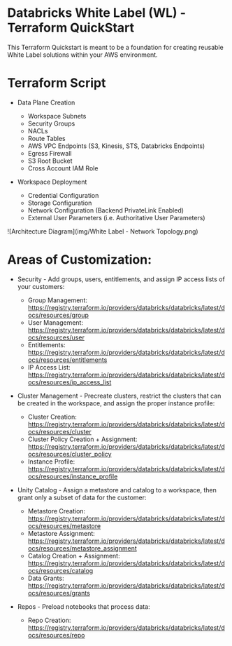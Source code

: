 # Databricks White Label (WL) - Terraform QuickStart

This Terraform Quickstart is meant to be a foundation for creating reusable White Label solutions within your AWS environment.

# Terraform Script

- Data Plane Creation
    - Workspace Subnets
    - Security Groups
    - NACLs
    - Route Tables
    - AWS VPC Endpoints (S3, Kinesis, STS, Databricks Endpoints)
    - Egress Firewall
    - S3 Root Bucket
    - Cross Account IAM Role

- Workspace Deployment
    - Credential Configuration
    - Storage Configuration
    - Network Configuration (Backend PrivateLink Enabled)
    - External User Parameters (i.e. Authoritative User Parameters)

![Architecture Diagram](img/White Label - Network Topology.png)

# Areas of Customization:

- Security - Add groups, users, entitlements, and assign IP access lists of your customers:
    - Group Management: https://registry.terraform.io/providers/databricks/databricks/latest/docs/resources/group
    - User Management: https://registry.terraform.io/providers/databricks/databricks/latest/docs/resources/user
    - Entitlements: https://registry.terraform.io/providers/databricks/databricks/latest/docs/resources/entitlements
    - IP Access List: https://registry.terraform.io/providers/databricks/databricks/latest/docs/resources/ip_access_list

- Cluster Management - Precreate clusters, restrict the clusters that can be created in the workspace, and assign the proper instance profile: 
    - Cluster Creation: https://registry.terraform.io/providers/databricks/databricks/latest/docs/resources/cluster
    - Cluster Policy Creation + Assignment: https://registry.terraform.io/providers/databricks/databricks/latest/docs/resources/cluster_policy
    - Instance Profile: https://registry.terraform.io/providers/databricks/databricks/latest/docs/resources/instance_profile

- Unity Catalog - Assign a metastore and catalog to a workspace, then grant only a subset of data for the customer:
    - Metastore Creation: https://registry.terraform.io/providers/databricks/databricks/latest/docs/resources/metastore
    - Metastore Assignment: https://registry.terraform.io/providers/databricks/databricks/latest/docs/resources/metastore_assignment
    - Catalog Creation + Assignment: https://registry.terraform.io/providers/databricks/databricks/latest/docs/resources/catalog
    - Data Grants: https://registry.terraform.io/providers/databricks/databricks/latest/docs/resources/grants

- Repos - Preload notebooks that process data: 
    - Repo Creation: https://registry.terraform.io/providers/databricks/databricks/latest/docs/resources/repo
